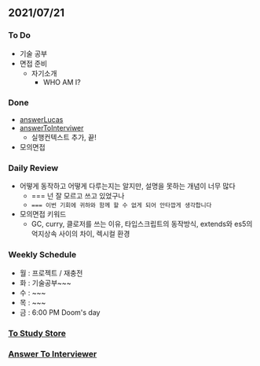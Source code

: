 ## 2021/07/21

### To Do

- 기술 공부
- 면접 준비
  - 자기소개
    - WHO AM I?

### Done

- [answerLucas](../docs/answerLucas.md)
- [answerToInterviwer](../docs/answerToInterviewer.md)
  - 실행컨텍스트 추가, 끝!
- 모의면접

### Daily Review

- 어떻게 동작하고 어떻게 다루는지는 알지만, 설명을 못하는 개념이 너무 많다
  - === 넌 잘 모르고 쓰고 있었구나
  - `=== 이번 기회에 귀하와 함께 할 수 없게 되어 안타깝게 생각합니다`
- 모의면접 키워드
  - GC, curry, 클로저를 쓰는 이유, 타입스크립트의 동작방식, extends와 es5의 억지상속 사이의 차이, 렉시컬 환경
### Weekly Schedule

- 월 : 프로젝트 / 재충전
- 화 : 기술공부~~~
- 수 : ~~~ 
- 목 : ~~~
- 금 : 6:00 PM Doom's day

### [To Study Store](../docs/toStudyStore.md)

### [Answer To Interviewer](../docs/answerToInterviewer.md)